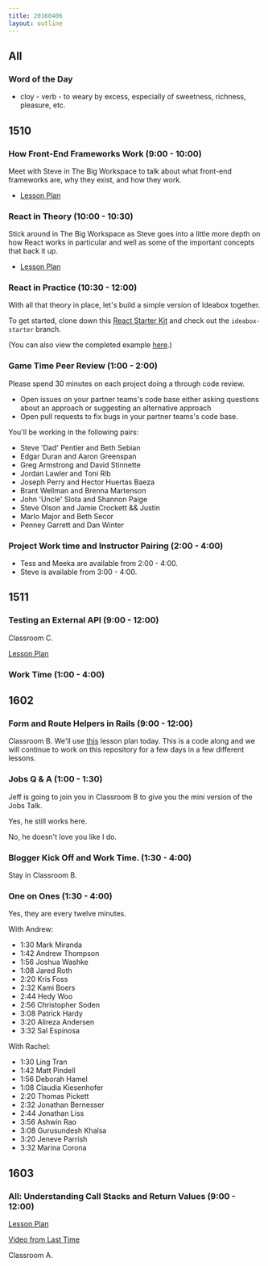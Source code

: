 ```yaml
---
title: 20160406
layout: outline
---
```


## All

### Word of the Day
* cloy - verb - to weary by excess, especially of sweetness, richness,
pleasure, etc.


## 1510

### How Front-End Frameworks Work (9:00 - 10:00)

Meet with Steve in The Big Workspace to talk about what front-end frameworks are, why they exist, and how they work.

- [Lesson Plan](https://github.com/turingschool/lesson_plans/blob/master/ruby_04-apis_and_scalability/how_javascript_frontends_work.markdown)

### React in Theory (10:00 - 10:30)

Stick around in The Big Workspace as Steve goes into a little more depth on how React works in particular and well as some of the important concepts that back it up.

- [Lesson Plan](https://github.com/turingschool/lesson_plans/blob/master/ruby_04-apis_and_scalability/react_in_theory.markdown)

### React in Practice (10:30 - 12:00)

With all that theory in place, let's build a simple version of Ideabox together.

To get started, clone down this [React Starter Kit][rsk] and check out the `ideabox-starter` branch.

(You can also view the completed example [here][ic].)

[rsk]: https://github.com/turingschool-examples/react-starter-kit
[ic]: https://github.com/turingschool-examples/react-starter-kit/tree/completed-ideabox-example

### Game Time Peer Review (1:00 - 2:00)

Please spend 30 minutes on each project doing a through code review.

- Open issues on your partner teams's code base either asking questions about an approach or suggesting an alternative approach
- Open pull requests to fix bugs in your partner teams's code base.

You'll be working in the following pairs:

- Steve 'Dad' Pentler and Beth Sebian
- Edgar Duran and Aaron Greenspan
- Greg Armstrong and David Stinnette
- Jordan Lawler and Toni Rib
- Joseph Perry and Hector Huertas Baeza
- Brant Wellman and Brenna Martenson
- John 'Uncle' Slota and Shannon Paige
- Steve Olson and Jamie Crockett && Justin
- Marlo Major and Beth Secor
- Penney Garrett and Dan Winter

### Project Work time and Instructor Pairing (2:00 - 4:00)

- Tess and Meeka are available from 2:00 - 4:00.
- Steve is available from 3:00 - 4:00.

## 1511

### Testing an External API (9:00 - 12:00)

Classroom C.

[Lesson Plan](https://github.com/turingschool/lesson_plans/blob/master/ruby_03-professional_rails_applications/testing_against_third_party_apis.md)

### Work Time (1:00 - 4:00)

## 1602

### Form and Route Helpers in Rails (9:00 - 12:00)

Classroom B. We'll use [this](https://github.com/turingschool/lesson_plans/blob/master/ruby_02-web_applications_with_ruby/forms_and_route_helpers_in_rails.markdown) lesson plan today. This is a code along and we will continue to work on this repository for a few days in a few different lessons.

### Jobs Q & A (1:00 - 1:30)

Jeff is going to join you in Classroom B to give you the mini
version of the Jobs Talk.

Yes, he still works here.

No, he doesn't love you like I do.

### Blogger Kick Off and Work Time. (1:30 - 4:00)

Stay in Classroom B.

### One on Ones (1:30 - 4:00)

Yes, they are every twelve minutes.

With Andrew:

* 1:30 Mark Miranda
* 1:42 Andrew Thompson
* 1:56 Joshua Washke
* 1:08 Jared Roth
* 2:20 Kris Foss
* 2:32 Kami Boers
* 2:44 Hedy Woo
* 2:56 Christopher Soden
* 3:08 Patrick Hardy
* 3:20 Alireza Andersen
* 3:32 Sal Espinosa

With Rachel:

* 1:30 Ling Tran
* 1:42 Matt Pindell
* 1:56 Deborah Hamel
* 1:08 Claudia Kiesenhofer
* 2:20 Thomas Pickett
* 2:32 Jonathan Bernesser
* 2:44 Jonathan Liss
* 3:56 Ashwin Rao
* 3:08 Gurusundesh Khalsa
* 3:20 Jeneve Parrish
* 3:32 Marina Corona

## 1603

### All: Understanding Call Stacks and Return Values (9:00 - 12:00)

[Lesson Plan](https://github.com/turingschool/lesson_plans/blob/master/ruby_01-object_oriented_programming_with_ruby/stacks_methods_and_program_flow.markdown)

[Video from Last Time](https://vimeo.com/155902102)

Classroom A.
